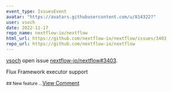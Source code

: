```yaml
---
event_type: IssuesEvent
avatar: "https://avatars.githubusercontent.com/u/814322?"
user: vsoch
date: 2022-11-17
repo_name: nextflow-io/nextflow
html_url: https://github.com/nextflow-io/nextflow/issues/3403
repo_url: https://github.com/nextflow-io/nextflow
---
```


<a href='https://github.com/vsoch' target='_blank'>vsoch</a> open issue <a href='https://github.com/nextflow-io/nextflow/issues/3403' target='_blank'>nextflow-io/nextflow#3403</a>.

<p>Flux Framework executor support</p><small>## New feature...</small><a href='https://github.com/nextflow-io/nextflow/issues/3403' target='_blank'>View Comment</a>